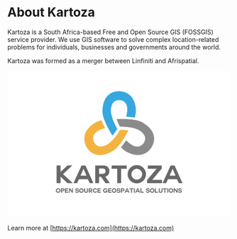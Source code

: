 # About Kartoza

Kartoza is a South Africa-based Free and Open Source GIS (FOSSGIS) service provider. We use GIS software to solve complex location-related problems for individuals, businesses and governments around the world.

Kartoza was formed as a merger between Linfiniti and Afrispatial.

![kartoza logo](./assets/logo.svg)

Learn more at [https://kartoza.com](https://kartoza.com)
